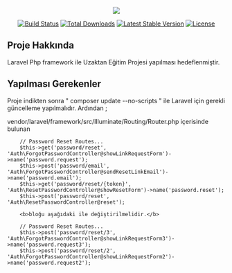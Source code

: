 <p align="center"><img src="https://laravel.com/assets/img/components/logo-laravel.svg"></p>

<p align="center">
<a href="https://travis-ci.org/laravel/framework"><img src="https://travis-ci.org/laravel/framework.svg" alt="Build Status"></a>
<a href="https://packagist.org/packages/laravel/framework"><img src="https://poser.pugx.org/laravel/framework/d/total.svg" alt="Total Downloads"></a>
<a href="https://packagist.org/packages/laravel/framework"><img src="https://poser.pugx.org/laravel/framework/v/stable.svg" alt="Latest Stable Version"></a>
<a href="https://packagist.org/packages/laravel/framework"><img src="https://poser.pugx.org/laravel/framework/license.svg" alt="License"></a>
</p>

## Proje Hakkında

Laravel Php framework ile Uzaktan Eğitim Projesi yapılması hedeflenmiştir. 

## Yapılması Gerekenler

Proje indikten sonra " composer update --no-scripts " ile Laravel için gerekli güncelleme yapılmalıdır.
Ardından ;

vendor/laravel/framework/src/Illuminate/Routing/Router.php içerisinde bulunan

		// Password Reset Routes...
        $this->get('password/reset', 'Auth\ForgotPasswordController@showLinkRequestForm')->name('password.request');
        $this->post('password/email', 'Auth\ForgotPasswordController@sendResetLinkEmail')->name('password.email');
        $this->get('password/reset/{token}', 'Auth\ResetPasswordController@showResetForm')->name('password.reset');
        $this->post('password/reset', 'Auth\ResetPasswordController@reset');

        <b>bloğu aşağıdaki ile değiştirilmelidir.</b>

		// Password Reset Routes...
        $this->post('password/reset/3', 'Auth\ForgotPasswordController@showLinkRequestForm3')->name('password.request3');
        $this->post('password/reset/2', 'Auth\ForgotPasswordController@showLinkRequestForm2')->name('password.request2');


